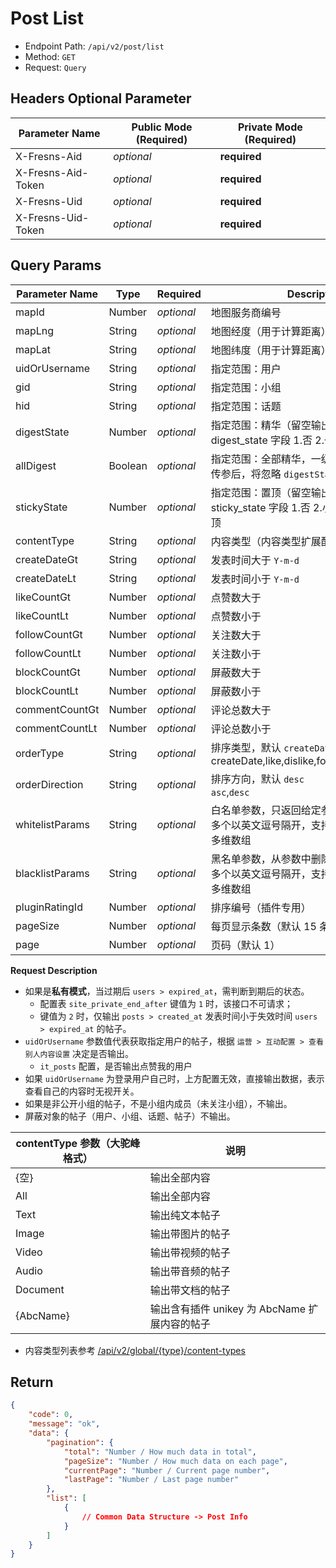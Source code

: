 # Post List

- Endpoint Path: `/api/v2/post/list`
- Method: `GET`
- Request: `Query`

## Headers Optional Parameter

| Parameter Name | Public Mode (Required) | Private Mode (Required) |
| --- | --- | --- |
| X-Fresns-Aid | *optional* | **required** |
| X-Fresns-Aid-Token | *optional* | **required** |
| X-Fresns-Uid | *optional* | **required** |
| X-Fresns-Uid-Token | *optional* | **required** |

## Query Params

| Parameter Name | Type | Required | Description |
| --- | --- | --- | --- |
| mapId | Number | *optional* | 地图服务商编号 |
| mapLng | String | *optional* | 地图经度（用于计算距离） |
| mapLat | String | *optional* | 地图纬度（用于计算距离） |
| uidOrUsername | String | *optional* | 指定范围：用户 |
| gid | String | *optional* | 指定范围：小组 |
| hid | String | *optional* | 指定范围：话题 |
| digestState | Number | *optional* | 指定范围：精华（留空输出全部）<br>digest_state 字段 1.否 2.一级精华 3.二级精华 |
| allDigest | Boolean | *optional* | 指定范围：全部精华，一级精华和二级精华<br>传参后，将忽略 `digestState` 参数 |
| stickyState | Number | *optional* | 指定范围：置顶（留空输出全部）<br>sticky_state 字段 1.否 2.小组页置顶 3.全局置顶 |
| contentType | String | *optional* | 内容类型（内容类型扩展配置的参数） |
| createDateGt | String | *optional* | 发表时间大于 `Y-m-d` |
| createDateLt | String | *optional* | 发表时间小于 `Y-m-d` |
| likeCountGt | Number | *optional* | 点赞数大于 |
| likeCountLt | Number | *optional* | 点赞数小于 |
| followCountGt | Number | *optional* | 关注数大于 |
| followCountLt | Number | *optional* | 关注数小于 |
| blockCountGt | Number | *optional* | 屏蔽数大于 |
| blockCountLt | Number | *optional* | 屏蔽数小于 |
| commentCountGt | Number | *optional* | 评论总数大于 |
| commentCountLt | Number | *optional* | 评论总数小于 |
| orderType | String | *optional* | 排序类型，默认 `createDate`<br>createDate,like,dislike,follow,block,comment |
| orderDirection | String | *optional* | 排序方向，默认 `desc`<br>`asc`,`desc` |
| whitelistParams | String | *optional* | 白名单参数，只返回给定参数的键值对<br>多个以英文逗号隔开，支持「点表示法」表示多维数组 |
| blacklistParams | String | *optional* | 黑名单参数，从参数中删除指定的键值对<br>多个以英文逗号隔开，支持「点表示法」表示多维数组 |
| pluginRatingId | Number | *optional* | 排序编号（插件专用） |
| pageSize | Number | *optional* | 每页显示条数（默认 15 条） |
| page | Number | *optional* | 页码（默认 1） |

**Request Description**

- 如果是**私有模式**，当过期后 `users > expired_at`，需判断到期后的状态。
    - 配置表 `site_private_end_after` 键值为 `1` 时，该接口不可请求；
    - 键值为 `2` 时，仅输出 `posts > created_at` 发表时间小于失效时间 `users > expired_at` 的帖子。
- `uidOrUsername` 参数值代表获取指定用户的帖子，根据 `运营 > 互动配置 > 查看别人内容设置` 决定是否输出。
    - `it_posts` 配置，是否输出点赞我的用户
- 如果 `uidOrUsername` 为登录用户自己时，上方配置无效，直接输出数据，表示查看自己的内容时无视开关。
- 如果是非公开小组的帖子，不是小组内成员（未关注小组），不输出。
- 屏蔽对象的帖子（用户、小组、话题、帖子）不输出。

| contentType 参数（大驼峰格式） | 说明 |
| --- | --- |
| {空} | 输出全部内容 |
| All | 输出全部内容 |
| Text | 输出纯文本帖子 |
| Image | 输出带图片的帖子 |
| Video | 输出带视频的帖子 |
| Audio | 输出带音频的帖子 |
| Document | 输出带文档的帖子 |
| {AbcName} | 输出含有插件 unikey 为 AbcName 扩展内容的帖子 |

- 内容类型列表参考 [/api/v2/global/{type}/content-types](../global/content-types.md)

## Return

```json
{
    "code": 0,
    "message": "ok",
    "data": {
        "pagination": {
            "total": "Number / How much data in total",
            "pageSize": "Number / How much data on each page",
            "currentPage": "Number / Current page number",
            "lastPage": "Number / Last page number"
        },
        "list": [
            {
                // Common Data Structure -> Post Info
            }
        ]
    }
}
```
